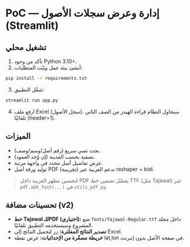 
# PoC — إدارة وعرض سجلات الأصول (Streamlit)

## تشغيل محلي
1) تأكد من وجود Python 3.10+.
2) أنشئ بيئة عمل وثبّت المتطلبات:
```bash
pip install -r requirements.txt
```
3) شغّل التطبيق:
```bash
streamlit run app.py
```
4) ارفع ملف Excel (سجل الأصول). سيحاول النظام قراءة الهيدر من الصف الثاني تلقائيًا (header=1).

## الميزات
- بحث نصي سريع (رقم أصل/وسم/وصف).
- تصفية بحسب المدينة (إن وُجد العمود).
- عرض تفاصيل أصل محدد في واجهة مرتبة.
- توليد ورقة أصل PDF (تجريبية) تدعم العربية عبر reshaper + bidi.

> لتحسين مظهر العربية داخل PDF يفضّل تضمين خط TTF (مثل Tajawal) عبر `pdf.add_font(...)` في `utils_pdf.py`.


## تحسينات مضافة (v2)
- **خط Tajawal للـPDF (اختياري):** ضع `fonts/Tajawal-Regular.ttf` داخل مجلد المشروع وسيستخدمه التطبيق تلقائيًا.
- **تصدير النتائج المفلترة:** زر لتحميل النتائج إلى Excel.
- **خريطة مصغّرة من الإحداثيات:** عرض نقطة lat,lon في صفحة الأصل بدون إنترنت.
